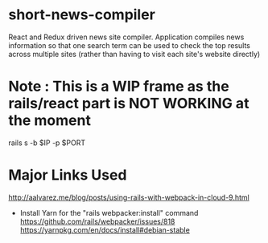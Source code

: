 # short-news-compiler
React and Redux driven news site compiler. Application compiles news information so that one search term can be used to check the top results across multiple sites (rather than having to visit each site's website directly)


# Note : This is a WIP frame as the rails/react part is NOT WORKING at the moment

rails s -b $IP -p $PORT

# Major Links Used

http://aalvarez.me/blog/posts/using-rails-with-webpack-in-cloud-9.html

- Install Yarn for the "rails webpacker:install" command
    https://github.com/rails/webpacker/issues/818
    https://yarnpkg.com/en/docs/install#debian-stable